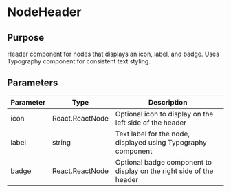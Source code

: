 # NodeHeader

## Purpose
Header component for nodes that displays an icon, label, and badge. Uses Typography component for consistent text styling.

## Parameters

| Parameter | Type | Description |
|-----------|------|-------------|
| icon | React.ReactNode | Optional icon to display on the left side of the header |
| label | string | Text label for the node, displayed using Typography component |
| badge | React.ReactNode | Optional badge component to display on the right side of the header |
